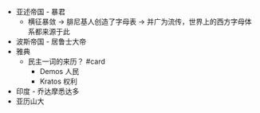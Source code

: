 - 亚述帝国 - 暴君
	- 横征暴敛 -> 腓尼基人创造了字母表 -> 并广为流传，世界上的西方字母体系都来源于此
- 波斯帝国 - 居鲁士大帝
- 雅典
	- 民主一词的来历？ #card
		- Demos 人民
		- Kratos 权利
- 印度 - 乔达摩悉达多
- 亚历山大